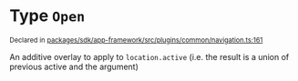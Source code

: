 # Type `Open`
<sub>Declared in [packages/sdk/app-framework/src/plugins/common/navigation.ts:161](https://github.com/dxos/dxos/blob/56c97ac85/packages/sdk/app-framework/src/plugins/common/navigation.ts#L161)</sub>


An additive overlay to apply to  `location.active`  (i.e. the result is a union of previous active and the argument)



